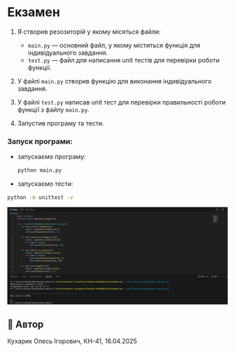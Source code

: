 # Екзамен

1. Я створив резозиторій у якому місяться файли:
   - `main.py` — основний файл, у якому міститься функція для індивідуального завдання.
   - `test.py` — файл для написання unit тестів для перевірки роботи функції.

2. У файлі `main.py` створив функцію для виконання індивідуального завдання.

3. У файлі `test.py` написав unit тест для перевірки правильності роботи функції з файлу `main.py`.

4. Запустив програму та тести.

### Запуск програми:
- запускаємо програму:
  ```bash
  python main.py
  ```
- запускаємо тести:
```bash
python -m unittest -v
```
![](1.png)

## 🔗 Автор
Кухарик Олесь Ігорович, КН-41, 16.04.2025

